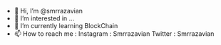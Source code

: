 - 👋 Hi, I’m @smrrazavian
- 👀 I’m interested in ...
- 🌱 I’m currently learning BlockChain
- 📫 How to reach me :
        Instagram : Smrrazavian
        Twitter : Smrrazavian 

